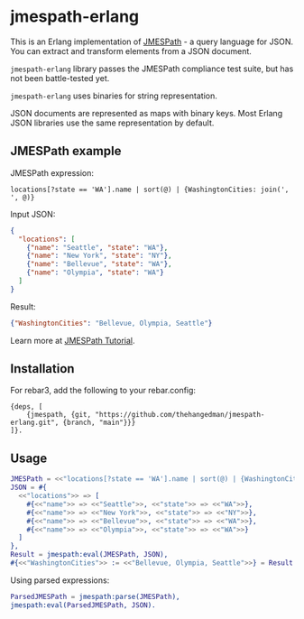 # jmespath-erlang

This is an Erlang implementation of [JMESPath](https://jmespath.org/) - a query language for JSON.
You can extract and transform elements from a JSON document.

`jmespath-erlang` library passes the JMESPath compliance test suite, but has not been battle-tested yet.

`jmespath-erlang` uses binaries for string representation.

JSON documents are represented as maps with binary keys. Most Erlang JSON libraries use the same representation by default.

## JMESPath example

JMESPath expression:
```
locations[?state == 'WA'].name | sort(@) | {WashingtonCities: join(', ', @)}
```

Input JSON:
```json
{
  "locations": [
    {"name": "Seattle", "state": "WA"},
    {"name": "New York", "state": "NY"},
    {"name": "Bellevue", "state": "WA"},
    {"name": "Olympia", "state": "WA"}
  ]
}
```

Result:
```json
{"WashingtonCities": "Bellevue, Olympia, Seattle"}
```

Learn more at [JMESPath Tutorial](https://jmespath.org/tutorial.html).

## Installation

For rebar3, add the following to your rebar.config:
```
{deps, [
    {jmespath, {git, "https://github.com/thehangedman/jmespath-erlang.git", {branch, "main"}}}
]}.
```

## Usage

```erlang
JMESPath = <<"locations[?state == 'WA'].name | sort(@) | {WashingtonCities: join(', ', @)}">>,
JSON = #{
  <<"locations">> => [
    #{<<"name">> => <<"Seattle">>, <<"state">> => <<"WA">>},
    #{<<"name">> => <<"New York">>, <<"state">> => <<"NY">>},
    #{<<"name">> => <<"Bellevue">>, <<"state">> => <<"WA">>},
    #{<<"name">> => <<"Olympia">>, <<"state">> => <<"WA">>}
  ]
},
Result = jmespath:eval(JMESPath, JSON),
#{<<"WashingtonCities">> := <<"Bellevue, Olympia, Seattle">>} = Result.
```

Using parsed expressions:

```erlang
ParsedJMESPath = jmespath:parse(JMESPath),
jmespath:eval(ParsedJMESPath, JSON).
```
